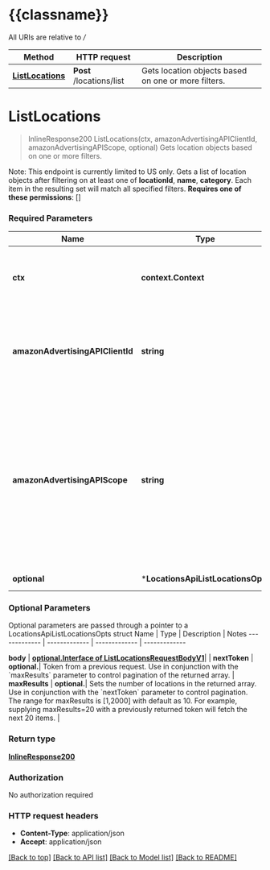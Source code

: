 # {{classname}}

All URIs are relative to */*

Method | HTTP request | Description
------------- | ------------- | -------------
[**ListLocations**](LocationsApi.md#ListLocations) | **Post** /locations/list | Gets location objects based on one or more filters.

# **ListLocations**
> InlineResponse200 ListLocations(ctx, amazonAdvertisingAPIClientId, amazonAdvertisingAPIScope, optional)
Gets location objects based on one or more filters.

Note: This endpoint is currently limited to US only. Gets a list of location objects after filtering on at least one of **locationId**, **name**, **category**. Each item in the resulting set will match all specified filters.   **Requires one of these permissions**: []

### Required Parameters

Name | Type | Description  | Notes
------------- | ------------- | ------------- | -------------
 **ctx** | **context.Context** | context for authentication, logging, cancellation, deadlines, tracing, etc.
  **amazonAdvertisingAPIClientId** | **string**| The identifier of a client associated with a \&quot;Login with Amazon\&quot; account. | 
  **amazonAdvertisingAPIScope** | **string**| The identifier of a profile associated with the advertiser account. Use &#x60;GET&#x60; method on Profiles resource to list profiles associated with the access token passed in the HTTP Authorization header. | 
 **optional** | ***LocationsApiListLocationsOpts** | optional parameters | nil if no parameters

### Optional Parameters
Optional parameters are passed through a pointer to a LocationsApiListLocationsOpts struct
Name | Type | Description  | Notes
------------- | ------------- | ------------- | -------------


 **body** | [**optional.Interface of ListLocationsRequestBodyV1**](ListLocationsRequestBodyV1.md)|  | 
 **nextToken** | **optional.**| Token from a previous request. Use in conjunction with the &#x60;maxResults&#x60; parameter to control pagination of the returned array. | 
 **maxResults** | **optional.**| Sets the number of locations in the returned array. Use in conjunction with the &#x60;nextToken&#x60; parameter to control pagination. The range for maxResults is [1,2000] with default as 10. For example, supplying maxResults&#x3D;20 with a previously returned token will fetch the next 20 items. | 

### Return type

[**InlineResponse200**](inline_response_200.md)

### Authorization

No authorization required

### HTTP request headers

 - **Content-Type**: application/json
 - **Accept**: application/json

[[Back to top]](#) [[Back to API list]](../README.md#documentation-for-api-endpoints) [[Back to Model list]](../README.md#documentation-for-models) [[Back to README]](../README.md)

